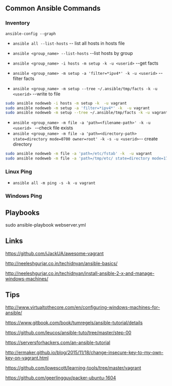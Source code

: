 ## Common Ansible Commands

### Inventory

```
ansible-config --graph
```








- `ansible all --list-hosts` -- list all hosts in hosts file

- `ansible <group_name> --list-hosts`  --list hosts by group

- `ansible <group_name> -i hosts -m setup -k -u <userid>` --get facts 
- `ansible <group_name> -m setup -a 'filter=*ipv4*' -k -u <userid>` --filter facts 
- `ansible <group_name> -m setup --tree ~/.ansible/tmp/facts -k -u <userid>` --write to file 

```bash
sudo ansible nodeweb -i hosts -m setup -k  -u vagrant
sudo ansible nodeweb -m setup -a 'filter=*ipv4*' -k  -u vagrant
sudo ansible nodeweb -m setup --tree ~/.ansible/tmp/facts -k -u vagrant
```

- `ansible <group_name> -m file -a 'path=<filename-path>' -k -u <userid> ` --check file exists
- `ansible <group_name> -m file -a 'path=<directory-path> state=directory mode=0700 owner=root' -k -s -u <userid>`-- create directory


```bash
sudo ansible nodeweb -m file -a 'path=/etc/fstab' -k  -u vagrant
sudo ansible nodeweb -m file -a 'path=/tmp/etc/ state=directory mode=1755 owner=root' -k -s -u vagrant
```

### Linux Ping

- `ansible all -m ping -s -k -u vagrant`

### Windows Ping


## Playbooks

sudo ansible-playbook webserver.yml



## Links 
https://github.com/iJackUA/awesome-vagrant

http://neeleshgurjar.co.in/techidnyan/ansible-basics/

http://neeleshgurjar.co.in/techidnyan/install-ansible-2-x-and-manage-windows-machines/




## Tips
http://www.virtualtothecore.com/en/configuring-windows-machines-for-ansible/

https://www.gitbook.com/book/tumregels/ansible-tutorial/details     

https://github.com/leucos/ansible-tuto/tree/master/step-00       

https://serversforhackers.com/an-ansible-tutorial       


http://ermaker.github.io/blog/2015/11/18/change-insecure-key-to-my-own-key-on-vagrant.html

https://github.com/lowescott/learning-tools/tree/master/vagrant

https://github.com/geerlingguy/packer-ubuntu-1604